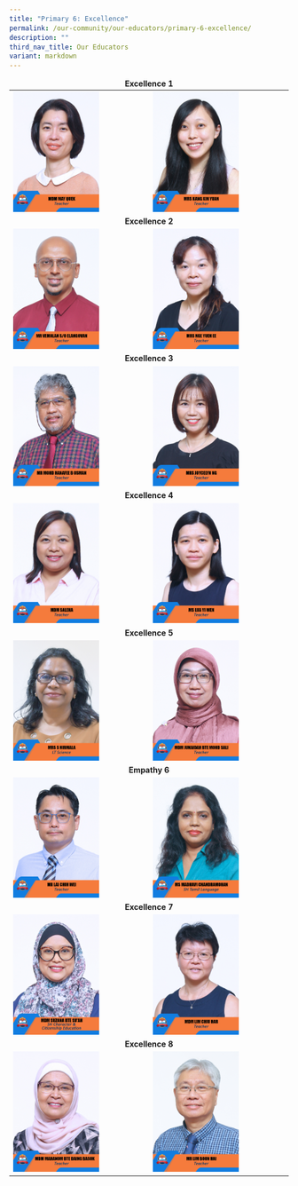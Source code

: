 ```yaml
---
title: "Primary 6: Excellence"
permalink: /our-community/our-educators/primary-6-excellence/
description: ""
third_nav_title: Our Educators
variant: markdown
---
```

<table>
<thead>
	<tr>
		<td colspan="2"><center><b>Excellence 1</b></center></td>
	</tr>
</thead>
<tbody>
  <tr>
    <td><img src="/images/Teaching%20Staff/2023_mdm%20may%20quek.jpg" style="width:65%"></td>
    <td><img src="/images/Teaching%20Staff/2023_mrs%20kang%20xin%20yuan.jpg" style="width:65%"> </td>
  </tr>
  <tr>
    <td colspan="2"><center><b>Excellence 2</b></center></td>
  </tr>
  <tr>
    <td><img src="/images/Teaching%20Staff/2023_mr%20vemalan%20s_o%20elangovan.jpg" style="width:65%"> </td>
    <td><img src="/images/Teaching%20Staff/2023_mrs%20nge%20yuen%20ee.jpg" style="width:65%"> </td>
  </tr>
  <tr>
    <td colspan="2"><center><b>Excellence 3</b></center></td>
  </tr>
  <tr>
    <td><img src="/images/Teaching%20Staff/2023_mr%20mohd%20hanafee%20b%20osman.jpg" style="width:65%"> </td>
    <td><img src="/images/Teaching%20Staff/2023_mrs%20joycelyn%20ng.jpg" style="width:65%"> </td>
  </tr>
  <tr>
    <td colspan="2"><center><b>Excellence 4</b></center></td>
  </tr>
  <tr>
    <td> <img src="/images/Teaching%20Staff/2023_mdm%20saleha.jpg" style="width:65%"></td>
    <td><img src="/images/Teaching%20Staff/2023_ms%20lua%20yi%20wen.jpg" style="width:65%"> </td>
  </tr>
  <tr>
    <td colspan="2"><center><b>Excellence 5</b></center></td>
  </tr>
  <tr>
    <td><img src="/images/Teaching%20Staff/2023_mrs%20s%20nirmala-final.jpg" style="width:65%"> </td>
    <td><img src="/images/Teaching%20Staff/2023_mdm%20junaidah%20bte%20mohd%20sali.jpg" style="width:65%"> </td>
  </tr>
  <tr>
    <td colspan="2"><center><b>Empathy 6</b></center></td>
  </tr>
  <tr>
    <td><img src="/images/Teaching%20Staff/2023_mr%20lai%20chih%20wei.jpg" style="width:65%"> </td>
    <td><img src="/images/Teaching%20Staff/2023_ms%20madhavi%20chandramohan.jpg" style="width:65%"> </td>
  </tr>
	<tr>
	<td colspan="4"><center><b>Excellence 7</b></center></td>
  </tr>
  <tr>
    <td><img src="/images/Teaching%20Staff/2023_mdm%20suzana%20bte%20suah.jpg" style="width:65%"> </td>
    <td><img src="/images/Teaching%20Staff/2023_mdm%20lim%20chiu%20har.jpg" style="width:65%"> </td>
  </tr>
	<tr>
	<td colspan="2"><center><b>Excellence 8</b></center></td>
  </tr>
  <tr>
    <td><img src="/images/Teaching%20Staff/2023_mdm%20mahanom%20bte%20daing%20basok.jpg" style="width:65%"> </td>
    <td><img src="/images/Teaching%20Staff/2023_mr%20lim%20boon%20hai.jpg" style="width:65%"> </td>
  </tr>
</tbody>
</table>